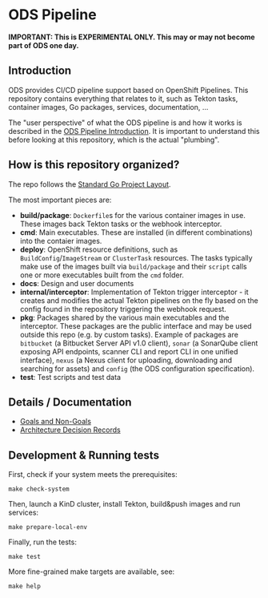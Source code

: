 # ODS Pipeline

**IMPORTANT: This is EXPERIMENTAL ONLY. This may or may not become part of ODS one day.**

## Introduction

ODS provides CI/CD pipeline support based on OpenShift Pipelines. This repository contains everything that relates to it, such as Tekton tasks, container images, Go packages, services, documentation, ...

The "user perspective" of what the ODS pipeline is and how it works is described in the [ODS Pipeline Introduction](/docs/introduction.adoc). It is important to understand this before looking at this repository, which is the actual "plumbing".

## How is this repository organized?

The repo follows the [Standard Go Project Layout](https://github.com/golang-standards/project-layout).

The most important pieces are:

* **build/package**: `Dockerfile`s for the various container images in use. These images back Tekton tasks or the webhook interceptor.
* **cmd**: Main executables. These are installed (in different combinations) into the contaier images.
* **deploy**: OpenShift resource definitions, such as `BuildConfig`/`ImageStream` or `ClusterTask` resources. The tasks typically make use of the images built via `build/package` and their `script` calls one or more executables built from the `cmd` folder.
* **docs**: Design and user documents
* **internal/interceptor**: Implementation of Tekton trigger interceptor - it creates and modifies the actual Tekton pipelines on the fly based on the config found in the repository triggering the webhook request.
* **pkg**: Packages shared by the various main executables and the interceptor. These packages are the public interface and may be used outside this repo (e.g. by custom tasks). Example of packages are `bitbucket` (a Bitbucket Server API v1.0 client), `sonar` (a SonarQube client exposing API endpoints, scanner CLI and report CLI in one unified interface), `nexus` (a Nexus client for uploading, downloading and searching for assets) and `config` (the ODS configuration specification).
* **test**: Test scripts and test data

## Details / Documentation

* [Goals and Non-Goals](/docs/goals-and-nongoals.adoc)
* [Architecture Decision Records](/docs/adr)

## Development & Running tests

First, check if your system meets the prerequisites:
```
make check-system
```

Then, launch a KinD cluster, install Tekton, build&push images and run services:
```
make prepare-local-env
```

Finally, run the tests:
```
make test
```

More fine-grained make targets are available, see:
```
make help
```

